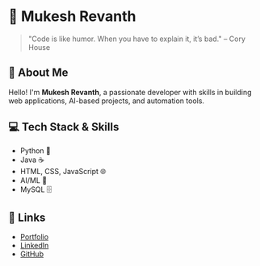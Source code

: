 # 🚀 Mukesh Revanth

> "Code is like humor. When you have to explain it, it’s bad." – Cory House


## 👋 About Me
Hello! I'm **Mukesh Revanth**, a passionate developer with skills in building web applications, AI-based projects, and automation tools.

## 💻 Tech Stack & Skills
- Python 🐍
- Java ☕
- HTML, CSS, JavaScript 🌐
- AI/ML 🤖
- MySQL 🗄️

## 🔗 Links
- [Portfolio](https://your-portfolio-link.com)
- [LinkedIn](https://www.linkedin.com/in/mukesh-revanth-3529b329a/)
- [GitHub](https://github.com/Revanth-4233)
